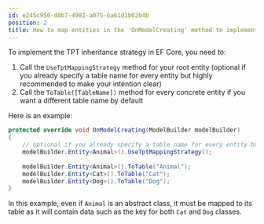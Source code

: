 ```yaml
---
id: e245c950-d0b7-4981-a075-6a61d1b02b4b
position: 2
title: How to map entities in the 'OnModelCreating' method to implement TPT inheritance in EF Core?
---
```


To implement the TPT inheritance strategy in EF Core, you need to:

1. Call the `UseTptMappingStrategy` method for your root entity (optional if you already specify a table name for every entity but highly recommended to make your intention clear)
2. Call the `ToTable([TableName])` method for every concrete entity if you want a different table name by default

Here is an example:

```csharp
protected override void OnModelCreating(ModelBuilder modelBuilder)
{
	// optional if you already specify a table name for every entity but highly recommended to make your intention clear
	modelBuilder.Entity<Animal>().UseTptMappingStrategy();
	
	modelBuilder.Entity<Animal>().ToTable("Animal");
	modelBuilder.Entity<Cat>().ToTable("Cat");
	modelBuilder.Entity<Dog>().ToTable("Dog");
}
```

In this example, even if `Animal` is an abstract class, it must be mapped to its table as it will contain data such as the key for both `Cat` and `Dog` classes.